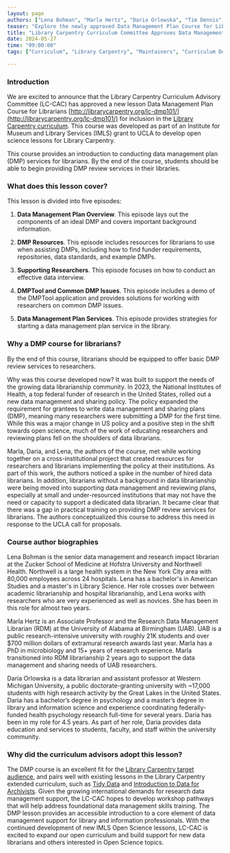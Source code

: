 ```yaml
---
layout: page
authors: ["Lena Bohman", "Marla Hertz", "Daria Orlowska", "Tim Dennis", "Cody Hennesy", "Zhiyuan Yao"]
teaser: "Explore the newly approved Data Management Plan Course for Librarians--empowering information professionals to support research data management effectively."
title: "Library Carpentry Curriculum Committee Approves Data Management Plan Lesson"
date: 2024-05-27
time: "09:00:00"
tags: ["Curriculum", "Library Carpentry", "Maintainers", "Curriculum Development", "IMLS"]

---
```


### Introduction

We are excited to announce that the Library Carpentry Curriculum Advisory Committee (LC-CAC) has approved a new lesson Data Management Plan Course for Librarians [http://librarycarpentry.org/lc-dmp101/](http://librarycarpentry.org/lc-dmp101/) for inclusion in the [Library Carpentry curriculum](https://librarycarpentry.org/lessons/). This course was developed as part of an Institute for Museum and Library Services (IMLS) grant to UCLA to develop open science lessons for Library Carpentry.

This course provides an introduction to conducting data management plan (DMP) services for librarians. By the end of the course, students should be able to begin providing DMP review services in their libraries.

### What does this lesson cover?

This lesson is divided into five episodes:

1. **Data Management Plan Overview**. This episode lays out the components of an ideal DMP and covers important background information.

2. **DMP Resources**. This episode includes resources for librarians to use when assisting DMPs, including how to find funder requirements, repositories, data standards, and example DMPs.

3. **Supporting Researchers**. This episode focuses on how to conduct an effective data interview.

4. **DMPTool and Common DMP Issues**. This episode includes a demo of the DMPTool application and provides solutions for working with researchers on common DMP issues.

5. **Data Management Plan Services**. This episode provides strategies for starting a data management plan service in the library.

### Why a DMP course for librarians?

By the end of this course, librarians should be equipped to offer basic DMP review services to researchers.

Why was this course developed now? It was built to support the needs of the growing data librarianship community. In 2023, the National Institutes of Health, a top federal funder of research in the United States, rolled out a new data management and sharing policy. The policy expanded the requirement for grantees to write data management and sharing plans (DMP), meaning many researchers were submitting a DMP for the first time. While this was a major change in US policy and a positive step in the shift towards open science, much of the work of educating researchers and reviewing plans fell on the shoulders of data librarians. 

Marla, Daria, and Lena, the authors of the course, met while working together on a cross-institutional project that created resources for researchers and librarians implementing the policy at their institutions. As part of this work, the authors noticed a spike in the number of hired data librarians. In addition, librarians without a background in data librarianship were being moved into supporting data management and reviewing plans, especially at small and under-resourced institutions that may not have the need or capacity to support a dedicated data librarian. It became clear that there was a gap in practical training on providing DMP review services for librarians. The authors conceptualized this course to address this need in response to the UCLA call for proposals. 

### Course author biographies

Lena Bohman is the senior data management and research impact librarian at the Zucker School of Medicine at Hofstra University and Northwell Health. Northwell is a large health system in the New York City area with 80,000 employees across 24 hospitals. Lena has a bachelor's in American Studies and a master's in Library Science. Her role crosses over between academic librarianship and hospital librarianship, and Lena works with researchers who are very experienced as well as novices. She has been in this role for almost two years.

Marla Hertz is an Associate Professor and the Research Data Management Librarian (RDM) at the University of Alabama at Birmingham (UAB). UAB is a public research-intensive university with roughly 21K students and over $700 million dollars of extramural research awards last year. Marla has a PhD in microbiology and 15+ years of research experience. Marla transitioned into RDM librarianship 2 years ago to support the data management and sharing needs of UAB researchers.

Daria Orlowska is a data librarian and assistant professor at Western Michigan University, a public doctorate-granting university with ~17,000 students with high research activity by the Great Lakes in the United States. Daria has a bachelor’s degree in psychology and a master’s degree in library and information science and experience coordinating federally-funded health psychology research full-time for several years. Daria has been in my role for 4.5 years. As part of her role, Daria provides data education and services to students, faculty, and staff within the university community. 

### Why did the curriculum advisors adopt this lesson?

The DMP course is an excellent fit for the [Library Carpentry target audience](https://librarycarpentry.org/audience/), and pairs well with existing lessons in the Library Carpentry extended curriculum, such as [Tidy Data](https://librarycarpentry.org/lc-spreadsheets/) and [Introduction to Data for Archivists](https://librarycarpentry.org/lc-data-intro-archives/). Given the growing international demands for research data management support, the LC-CAC hopes to develop workshop pathways that will help address foundational data management skills training. The DMP lesson provides an accessible introduction to a core element of data management support for library and information professionals. With the continued development of new IMLS Open Science lessons, LC-CAC is excited to expand our open curriculum and build support for new data librarians and others interested in Open Science topics.

